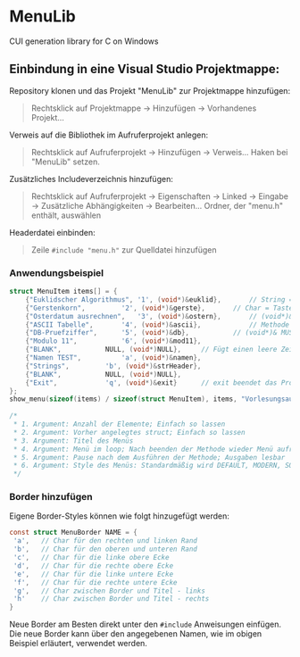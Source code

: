# MenuLib
CUI generation library for C on Windows


## Einbindung in eine Visual Studio Projektmappe:

Repository klonen und das Projekt "MenuLib" zur Projektmappe hinzufügen:
> Rechtsklick auf Projektmappe -> Hinzufügen -> Vorhandenes Projekt...

Verweis auf die Bibliothek im Aufruferprojekt anlegen:
> Rechtsklick auf Aufruferprojekt -> Hinzufügen -> Verweis...
> Haken bei "MenuLib" setzen.

Zusätzliches Includeverzeichnis hinzufügen:
> Rechtsklick auf Aufruferprojekt -> Eigenschaften -> Linked -> Eingabe -> Zusätzliche Abhängigkeiten -> Bearbeiten...
> Ordner, der "menu.h" enthält, auswählen

Headerdatei einbinden:
> Zeile ```#include "menu.h"``` zur Quelldatei hinzufügen

### Anwendungsbeispiel
```C
struct MenuItem items[] = {
	{"Euklidscher Algorithmus",	'1', (void*)&euklid},		// String = Name des Menüpunktes
	{"Gerstenkorn",			'2', (void*)&gerste},		// Char = Taste zum Aufrufen
	{"Osterdatum ausrechnen",	'3', (void*)&ostern},		// (void*)&MethodenName = Methode, die aufgerufen wird
	{"ASCII Tabelle",		'4', (void*)&ascii},			// Methode MUSS nicht vom Typ void sein! 
	{"DB-Pruefziffer",		'5', (void*)&db},			// (void*)& MUSS immer davor stehen!
	{"Modulo 11",			'6', (void*)&mod11},
	{"BLANK",			NULL, (void*)NULL},		// Fügt einen leere Zeile hinzu -> Gliederung
	{"Namen TEST",			'a', (void*)&namen},
	{"Strings",			'b', (void*)&strHeader},
	{"BLANK",			NULL, (void*)NULL}, 
	{"Exit",			'q', (void*)&exit}		// exit beendet das Programm
};
show_menu(sizeof(items) / sizeof(struct MenuItem), items, "Vorlesungsaufgaben", true, true, &NO_BORDER); 
	
/* 
 * 1. Argument: Anzahl der Elemente; Einfach so lassen
 * 2. Argument: Vorher angelegtes struct; Einfach so lassen
 * 3. Argument: Titel des Menüs	 
 * 4. Argument: Menü im loop; Nach beenden der Methode wieder Menü aufrufen	
 * 5. Argument: Pause nach dem Ausführen der Methode; Ausgaben lesbar
 * 6. Argument: Style des Menüs: Standardmäßig wird DEFAULT, MODERN, SOLID und NO_BORDER unterstützt
 */
  ````
### Border hinzufügen
Eigene Border-Styles können wie folgt hinzugefügt werden:		
```C
const struct MenuBorder NAME = {	 
 'a', 	// Char für den rechten und linken Rand
 'b', 	// Char für den oberen und unteren Rand
 'c', 	// Char für die linke obere Ecke
 'd', 	// Char für die rechte obere Ecke
 'e', 	// Char für die linke untere Ecke
 'f', 	// Char für die rechte untere Ecke
 'g', 	// Char zwischen Border und Titel - links
 'h'	// Char zwischen Border und Titel - rechts
}
```

Neue Border am Besten direkt unter den ```#include``` Anweisungen einfügen. Die neue Border kann über den angegebenen Namen, wie im obigen Beispiel erläutert, verwendet werden.
